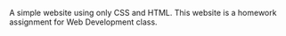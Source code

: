 A simple website using only CSS and HTML. This website is a homework assignment for Web Development class.